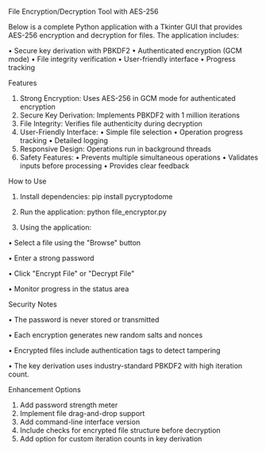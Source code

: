 File Encryption/Decryption Tool with AES-256

Below is a complete Python application with a Tkinter GUI that provides AES-256 encryption and decryption for files. The application includes:

•	Secure key derivation with PBKDF2
•	Authenticated encryption (GCM mode)
•	File integrity verification
•	User-friendly interface
•	Progress tracking

Features

1.	Strong Encryption: Uses AES-256 in GCM mode for authenticated encryption
2.	Secure Key Derivation: Implements PBKDF2 with 1 million iterations
3.	File Integrity: Verifies file authenticity during decryption
4.	User-Friendly Interface:
•	Simple file selection
•	Operation progress tracking
•	Detailed logging
5.	Responsive Design: Operations run in background threads
6.	Safety Features:
•	Prevents multiple simultaneous operations
•	Validates inputs before processing
•	Provides clear feedback

How to Use

1.	Install dependencies:
pip install pycryptodome

3.	Run the application:
python file_encryptor.py

4.	Using the application:
   
•	Select a file using the "Browse" button

•	Enter a strong password

•	Click "Encrypt File" or "Decrypt File"

•	Monitor progress in the status area

Security Notes

•	The password is never stored or transmitted

•	Each encryption generates new random salts and nonces

•	Encrypted files include authentication tags to detect tampering

•	The key derivation uses industry-standard PBKDF2 with high iteration count.

Enhancement Options

1.	Add password strength meter
3.	Implement file drag-and-drop support
4.	Add command-line interface version
5.	Include checks for encrypted file structure before decryption
6.	Add option for custom iteration counts in key derivation

